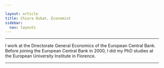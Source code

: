 ```yaml
---

layout: article
title: Chiara Osbat, Economist
sidebar:
  nav: layouts
---
```

---

I work at the Directorate General Economics of the European Central Bank.  Before joining the European Central Bank in 2000, I did my PhD studies at the European University Institute in Florence.


<!--more-->

---

